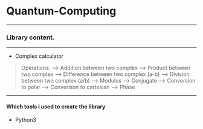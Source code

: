 # Quantum-Computing
---
### Library content. 
---
- Complex calculator
> Operations:
--> Addition between two complex
--> Product between two complex
--> Difference between two complex (a-b)
--> Division between two complex (a/b)
--> Modulus
--> Conjugate
--> Conversion to polar
--> Conversion to cartesian
--> Phase

---
#### Which tools i used to create the library
- Python3
